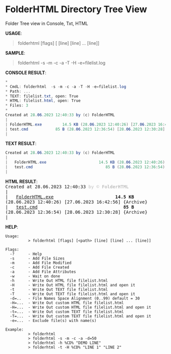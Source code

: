 # FolderHTML Directory Tree View

Folder Tree view in Console, Txt, HTML    

**USAGE**:
> folderhtml [flags] [<path> [line] [line] ... [line]]

**SAMPLE**:     
> folderhtml  -s -m -c -a -T -H -e=filelist.log      

**CONSOLE RESULT**:    
```cs
*
* CmdL: folderhtml  -s -m -c -a -T -H -e=filelist.log 
* Path: ...
* TEXT: filelist.txt, open: True
* HTML: filelist.html, open: True
* Files: 3
*
Created at 28.06.2023 12:40:33 by (c) FolderHTML
|
| FolderHTML.exe         14.5 KB (28.06.2023 12:40:26) [27.06.2023 16:42:56] {Archive}
| test.cmd            85 B (28.06.2023 12:36:54) [28.06.2023 12:30:28] {Archive}
|
```
**TEXT RESULT**:    
```cs
Created at 28.06.2023 12:40:33 by (c) FolderHTML
|
|   FolderHTML.exe                       14.5 KB (28.06.2023 12:40:26) [27.06.2023 16:42:56] {Archive}
|   test.cmd                                85 B (28.06.2023 12:36:54) [28.06.2023 12:30:28] {Archive}
|
```
**HTML RESULT**:    
<TT>Created at 28.06.2023 12:40:33 <span style="color:silver;">by &copy; <b>FolderHTML</b></span></TT><br/>
<TT>|</TT><br/>
<TT>|&nbsp;&nbsp; <a href="FolderHTML.exe">FolderHTML.exe</a>&nbsp; &nbsp; &nbsp; &nbsp; &nbsp; &nbsp; &nbsp; &nbsp;&nbsp; <b>&nbsp; &nbsp; &nbsp; 14.5 KB</b> (28.06.2023 12:40:26) [27.06.2023 16:42:56] {Archive}</TT><br/>
<TT>|&nbsp;&nbsp; <a href="test.cmd">test.cmd</a>&nbsp; &nbsp; &nbsp; &nbsp; &nbsp; &nbsp; &nbsp; &nbsp; &nbsp; &nbsp; &nbsp;&nbsp; <b>&nbsp; &nbsp; &nbsp; &nbsp;&nbsp; 85 B</b> (28.06.2023 12:36:54) [28.06.2023 12:30:28] {Archive}</TT><br/>
<TT>|</TT><br/>


**HELP**:
```batch
Usage:
          > folderhtml [flags] [<path> [line] [line] ... [line]]

Flags:
  -?      - Help
  -s      - Add File Sizes
  -m      - Add File Modified
  -c      - Add File Created
  -a      - Add File Attributes
  -w      - Wait on done
  -h      - Write Out HTML file filelist.html
  -H      - Write Out HTML file filelist.html and open it
  -t      - Write Out TEXT file filelist.html
  -T      - Write Out TEXT file filelist.html and open it
  -d=..   - File Names Space Alignment (0..99) default = 30
  -H=...  - Write Out custom HTML file filelist.html
  -H=...  - Write Out custom HTML file filelist.html and open it
  -t=...  - Write Out custom TEXT file filelist.html
  -T=...  - Write Out custom TEXT file filelist.html and open it
  -e=...  - Exclude file(s) with name(s)

Example:
          > folderhtml
          > folderhtml -s -m -c -a -d=50
          > folderhtml -h %CD% "DEMO LINE"
          > folderhtml -t -H %CD% "LINE 1" "LINE 2"
```
